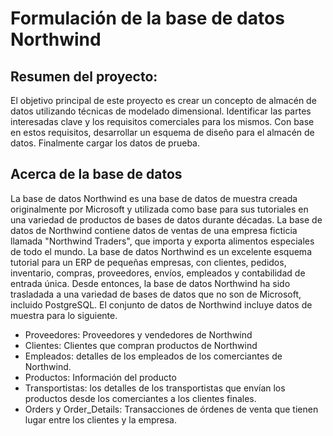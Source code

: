 # Formulación de la base de datos Northwind

## Resumen del proyecto:

El objetivo principal de este proyecto es crear un concepto de almacén de datos utilizando técnicas de modelado dimensional. Identificar las partes interesadas clave y los requisitos comerciales para los mismos. Con base en estos requisitos, desarrollar un esquema de diseño para el almacén de datos. Finalmente cargar los datos de prueba.

## Acerca de la base de datos

La base de datos Northwind es una base de datos de muestra creada originalmente por Microsoft y utilizada como base para sus tutoriales en una variedad de productos de bases de datos durante décadas. La base de datos de Northwind contiene datos de ventas de una empresa ficticia llamada "Northwind Traders", que importa y exporta alimentos especiales de todo el mundo. La base de datos Northwind es un excelente esquema tutorial para un ERP de pequeñas empresas, con clientes, pedidos, inventario, compras, proveedores, envíos, empleados y contabilidad de entrada única. Desde entonces, la base de datos Northwind ha sido trasladada a una variedad de bases de datos que no son de Microsoft, incluido PostgreSQL.
El conjunto de datos de Northwind incluye datos de muestra para lo siguiente.

- Proveedores: Proveedores y vendedores de Northwind
- Clientes: Clientes que compran productos de Northwind
- Empleados: detalles de los empleados de los comerciantes de Northwind.
- Productos: Información del producto
- Transportistas: los detalles de los transportistas que envían los productos desde los comerciantes a los clientes finales.
- Orders y Order_Details: Transacciones de órdenes de venta que tienen lugar entre los clientes y la empresa.
